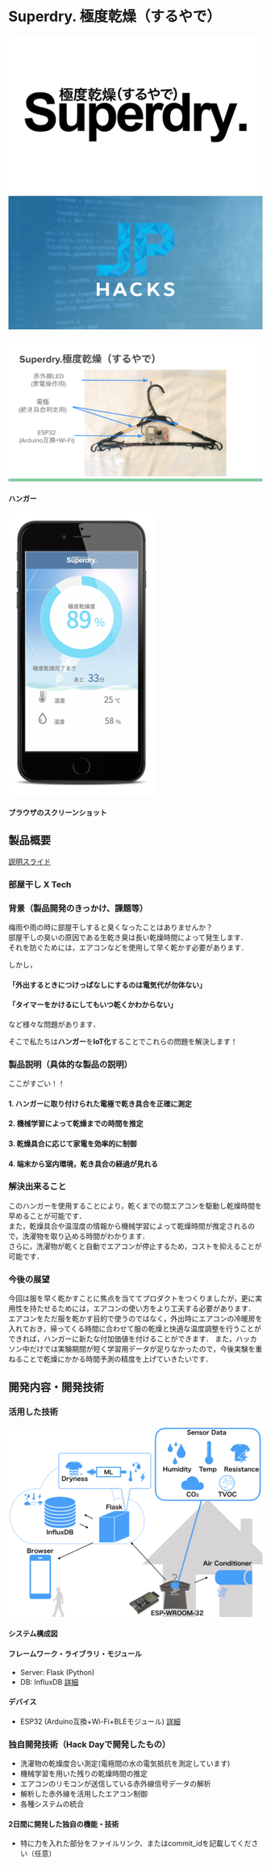 # Superdry. 極度乾燥（するやで）

![Smart Hanger](images/superdry.png)
[![Smart Hanger](images/thumbnail.png)](https://www.youtube.com/watch?v=LvfgYBeXDw8&feature=youtu.be)

![Smart Hanger](images/hanger.png)
#### ハンガー
![Smart Hanger](images/app.png)
#### ブラウザのスクリーンショット

## 製品概要
[説明スライド](https://docs.google.com/presentation/d/1nkwwaOGhunLVJAqDFw6KqY2loXBuYRNtskNffqp4-LA/edit?usp=sharing)
### 部屋干し X Tech

### 背景（製品開発のきっかけ、課題等）
<!-- ここに
- こんかいのプロダクトの開発に至った背景
- 着目した顧客・顧客の課題・現状
を記入してください -->

梅雨や雨の時に部屋干しすると臭くなったことはありませんか？  
部屋干しの臭いの原因である生乾き臭は長い乾燥時間によって発生します．  
それを防ぐためには，エアコンなどを使用して早く乾かす必要があります．

しかし，  
#### 「外出するときにつけっぱなしにするのは電気代が勿体ない」  
#### 「タイマーをかけるにしてもいつ乾くかわからない」  
など様々な問題があります．

そこで私たちは**ハンガー**を**IoT化**することでこれらの問題を解決します！


### 製品説明（具体的な製品の説明）
<!-- こちらに製品の概要・特徴について説明を記載してください。 -->

ここがすごい！！

<!-- - ハンガーに電極を付けて衣服の乾き具合を測定 -->
<!-- - 温度・湿度を測定し，機械学習により残り時間を推定 -->
<!-- - InfluxDBでグラフが見れるよ -->
<!-- - ブラウザで室内環境，乾き具合の経過が見れる -->
<!-- - BLEでWi-FiのSSIDやPASSを設定できるよ -->

<!-- ### 特長（ここがすごい！！）-->

#### 1. ハンガーに取り付けられた電極で乾き具合を正確に測定

#### 2. 機械学習によって乾燥までの時間を推定

#### 3. 乾燥具合に応じて家電を効率的に制御

#### 4. 端末から室内環境，乾き具合の経過が見れる

### 解決出来ること
<!-- この製品を利用することによって最終的に解決できることについて記載をしてください。 -->

このハンガーを使用することにより，乾くまでの間エアコンを駆動し乾燥時間を早めることが可能です．  
また，乾燥具合や温湿度の情報から機械学習によって乾燥時間が推定されるので，洗濯物を取り込める時間がわかります．  
さらに，洗濯物が乾くと自動でエアコンが停止するため，コストを抑えることが可能です．

### 今後の展望
<!-- 今回は実現できなかったが、今後改善すること、どのように展開していくことが可能かについて記載をしてください。 -->

今回は服を早く乾かすことに焦点を当ててプロダクトをつくりましたが，更に実用性を持たせるためには，エアコンの使い方をより工夫する必要があります．
エアコンをただ服を乾かす目的で使うのではなく，外出時にエアコンの冷暖房を入れておき，帰ってくる時間に合わせて服の乾燥と快適な温度調整を行うことができれば，ハンガーに新たな付加価値を付けることができます．
また，ハッカソン中だけでは実験期間が短く学習用データが足りなかったので，今後実験を重ねることで乾燥にかかる時間予測の精度を上げていきたいです．


## 開発内容・開発技術
### 活用した技術

![Smart Hanger](images/system.jpeg)
#### システム構成図
<!-- #### API・データ -->
<!-- 今回スポンサーから提供されたAPI、製品などの外部技術があれば記述をして下さい。 -->

#### フレームワーク・ライブラリ・モジュール
* Server: Flask (Python)
* DB: InfluxDB
[詳細](servers/README.md)

#### デバイス
* ESP32 (Arduino互換+Wi-Fi+BLEモジュール)
[詳細](hardware/README.md)

<!-- ### 研究内容・事前開発プロダクト（任意） -->
<!-- ご自身やチームの研究内容や，事前に持ち込みをしたプロダクトがある場合は、こちらに実績なども含め記載をして下さい。-->

### 独自開発技術（Hack Dayで開発したもの）
- 洗濯物の乾燥度合い測定(電極間の水の電気抵抗を測定しています)
- 機械学習を用いた残りの乾燥時間の推定
- エアコンのリモコンが送信している赤外線信号データの解析
- 解析した赤外線を活用したエアコン制御
- 各種システムの統合

#### 2日間に開発した独自の機能・技術
<!-- * 独自で開発したものの内容をこちらに記載してください -->
* 特に力を入れた部分をファイルリンク、またはcommit_idを記載してください（任意）
